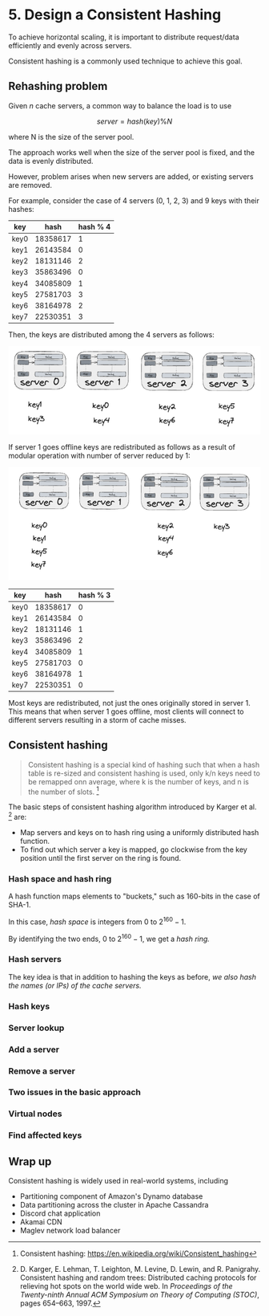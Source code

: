 # 5. Design a Consistent Hashing

To achieve horizontal scaling, it is important to distribute request/data efficiently and evenly across servers.

Consistent hashing is a commonly used technique to achieve this goal.

## Rehashing problem

Given $n$ cache servers, a common way to balance the load is to use

$$server = hash(key) \% N$$

where N is the size of the server pool.

The approach works well when the size of the server pool is fixed, and the data is evenly distributed.

However, problem arises when new servers are added, or existing servers are removed.

For example, consider the case of 4 servers (0, 1, 2, 3) and 9 keys with their hashes:

| key | hash | hash % 4 |
| --- | ---- | -------- |
| key0 | 18358617 | 1 |
| key1 | 26143584 | 0 |
| key2 | 18131146 | 2 |
| key3 | 35863496 | 0 |
| key4 | 34085809 | 1 |
| key5 | 27581703 | 3 |
| key6 | 38164978 | 2 |
| key7 | 22530351 | 3 |

Then, the keys are distributed among the 4 servers as follows:

![servers](../../assets/system-design/interview1/hashing.png)

If server 1 goes offline keys are redistributed as follows as a result of modular operation with number of server reduced by 1:

![rehashed](../../assets/system-design/interview1/rehashed.png)

| key | hash | hash % 3 |
| --- | ---- | -------- |
| key0 | 18358617 | 0 |
| key1 | 26143584 | 0 |
| key2 | 18131146 | 1 |
| key3 | 35863496 | 2 |
| key4 | 34085809 | 1 |
| key5 | 27581703 | 0 |
| key6 | 38164978 | 1 |
| key7 | 22530351 | 0 |

Most keys are redistributed, not just the ones originally stored in server 1. This means that when server 1 goes offline, most clients will connect to different servers resulting in a storm of cache misses.

## Consistent hashing

> Consistent hashing is a special kind of hashing such that when a hash table is re-sized and consistent hashing is used, only k/n keys need to be remapped onn average, where k is the number of keys, and n is the number of slots. [^1]

The basic steps of consistent hashing algorithm introduced by Karger et al. [^2] are:

  - Map servers and keys on to hash ring using a uniformly distributed hash function.
  - To find out which server a key is mapped, go clockwise from the key position until the first server on the ring is found.

### Hash space and hash ring

A hash function maps elements to "buckets," such as 160-bits in the case of SHA-1.

In this case, _hash space_ is integers from $0$ to $2^{160} - 1$.

By identifying the two ends, $0$ to $2^{160} - 1$, we get a _hash ring._

### Hash servers

The key idea is that in addition to hashing the keys as before, _we also hash the names (or IPs) of the cache servers._

### Hash keys

### Server lookup

### Add a server

### Remove a server

### Two issues in the basic approach

### Virtual nodes

### Find affected keys

## Wrap up

Consistent hashing is widely used in real-world systems, including

- Partitioning component of Amazon's Dynamo database
- Data partitioning across the cluster in Apache Cassandra
- Discord chat application
- Akamai CDN
- Maglev network load balancer

[^1]: Consistent hashing: https://en.wikipedia.org/wiki/Consistent_hashing

[^2]: D. Karger, E. Lehman, T. Leighton, M. Levine, D. Lewin, and R. Panigrahy. Consistent
hashing and random trees: Distributed caching protocols for relieving hot spots on the
world wide web. In _Proceedings of the Twenty-ninth Annual ACM Symposium on Theory
of Computing (STOC)_, pages 654–663, 1997.
